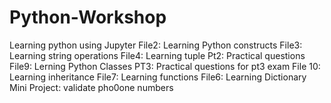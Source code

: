 # Python-Workshop
Learning python using Jupyter
File2: Learning Python constructs
File3: Learning string operations
File4: Learning tuple
Pt2: Practical questions
File9: Lerning Python Classes
PT3: Practical questions for pt3 exam
File 10: Learning inheritance
File7: Learning functions
File6: Learning Dictionary
Mini Project: validate pho0one numbers
